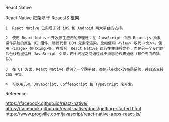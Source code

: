 React Native

React Native 框架基于 ReactJS 框架

	1  React Native 已实现了对 iOS 和 Android 两大平台的支持。

	2  使用 React Native 开发原生应用的原理是：在 JavaScript 中用 React.js 抽象操作系统的原生 UI 组件，继而代替 DOM 元素来渲染，比如使用 <View> 取代 <div>，使用 <Image> 替代<img>等。在后台，React Native 运行在主线程之外，而在另一个专门的后台线程里运行 JavaScript 引擎，两个线程之间通过异步消息协议来通信（有个专门的插件）。

	3  在 UI 方面，React Native 提供了一个跨平台、类似Flexbox的布局系统，并且还支持 CSS 子集。

	4  可以用JSX、JavaScript、CoffeeScript 和 TypeScript 来开发。

Reference

https://facebook.github.io/react-native/  
https://facebook.github.io/react-native/docs/getting-started.html
https://www.progville.com/javascript/react-native-apps-react-js/
